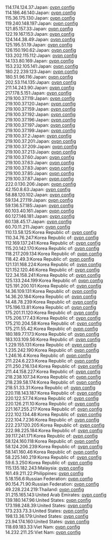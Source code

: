114.174.124.37:Japan: [ovpn config](vpn/114_174_124_37.ovpn)  
114.186.46.140:Japan: [ovpn config](vpn/114_186_46_140.ovpn)  
115.36.175.130:Japan: [ovpn config](vpn/115_36_175_130.ovpn)  
119.240.148.197:Japan: [ovpn config](vpn/119_240_148_197.ovpn)  
121.85.157.33:Japan: [ovpn config](vpn/121_85_157_33.ovpn)  
122.19.167.153:Japan: [ovpn config](vpn/122_19_167_153.ovpn)  
124.144.38.49:Japan: [ovpn config](vpn/124_144_38_49.ovpn)  
125.195.51.19:Japan: [ovpn config](vpn/125_195_51_19.ovpn)  
126.150.190.62:Japan: [ovpn config](vpn/126_150_190_62.ovpn)  
133.202.115.112:Japan: [ovpn config](vpn/133_202_115_112.ovpn)  
14.133.80.169:Japan: [ovpn config](vpn/14_133_80_169.ovpn)  
153.232.105.141:Japan: [ovpn config](vpn/153_232_105_141.ovpn)  
180.22.239.123:Japan: [ovpn config](vpn/180_22_239_123.ovpn)  
180.51.96.116:Japan: [ovpn config](vpn/180_51_96_116.ovpn)  
202.53.114.135:Japan: [ovpn config](vpn/202_53_114_135.ovpn)  
211.14.243.90:Japan: [ovpn config](vpn/211_14_243_90.ovpn)  
217.178.5.151:Japan: [ovpn config](vpn/217_178_5_151.ovpn)  
219.100.37.119:Japan: [ovpn config](vpn/219_100_37_119.ovpn)  
219.100.37.120:Japan: [ovpn config](vpn/219_100_37_120.ovpn)  
219.100.37.159:Japan: [ovpn config](vpn/219_100_37_159.ovpn)  
219.100.37.192:Japan: [ovpn config](vpn/219_100_37_192.ovpn)  
219.100.37.196:Japan: [ovpn config](vpn/219_100_37_196.ovpn)  
219.100.37.197:Japan: [ovpn config](vpn/219_100_37_197.ovpn)  
219.100.37.199:Japan: [ovpn config](vpn/219_100_37_199.ovpn)  
219.100.37.2:Japan: [ovpn config](vpn/219_100_37_2.ovpn)  
219.100.37.201:Japan: [ovpn config](vpn/219_100_37_201.ovpn)  
219.100.37.209:Japan: [ovpn config](vpn/219_100_37_209.ovpn)  
219.100.37.213:Japan: [ovpn config](vpn/219_100_37_213.ovpn)  
219.100.37.60:Japan: [ovpn config](vpn/219_100_37_60.ovpn)  
219.100.37.63:Japan: [ovpn config](vpn/219_100_37_63.ovpn)  
219.100.37.83:Japan: [ovpn config](vpn/219_100_37_83.ovpn)  
219.100.37.85:Japan: [ovpn config](vpn/219_100_37_85.ovpn)  
219.100.37.87:Japan: [ovpn config](vpn/219_100_37_87.ovpn)  
222.0.130.206:Japan: [ovpn config](vpn/222_0_130_206.ovpn)  
42.150.8.63:Japan: [ovpn config](vpn/42_150_8_63.ovpn)  
58.88.120.102:Japan: [ovpn config](vpn/58_88_120_102.ovpn)  
59.134.27.119:Japan: [ovpn config](vpn/59_134_27_119.ovpn)  
59.136.57.185:Japan: [ovpn config](vpn/59_136_57_185.ovpn)  
60.103.40.161:Japan: [ovpn config](vpn/60_103_40_161.ovpn)  
60.127.146.181:Japan: [ovpn config](vpn/60_127_146_181.ovpn)  
60.138.45.17:Japan: [ovpn config](vpn/60_138_45_17.ovpn)  
60.70.11.211:Japan: [ovpn config](vpn/60_70_11_211.ovpn)  
110.13.58.125:Korea Republic of: [ovpn config](vpn/110_13_58_125.ovpn)  
110.34.76.247:Korea Republic of: [ovpn config](vpn/110_34_76_247.ovpn)  
112.169.137.241:Korea Republic of: [ovpn config](vpn/112_169_137_241.ovpn)  
115.20.142.170:Korea Republic of: [ovpn config](vpn/115_20_142_170.ovpn)  
118.217.209.134:Korea Republic of: [ovpn config](vpn/118_217_209_134.ovpn)  
118.42.49.3:Korea Republic of: [ovpn config](vpn/118_42_49_3.ovpn)  
121.131.168.224:Korea Republic of: [ovpn config](vpn/121_131_168_224.ovpn)  
121.152.120.46:Korea Republic of: [ovpn config](vpn/121_152_120_46.ovpn)  
122.34.158.241:Korea Republic of: [ovpn config](vpn/122_34_158_241.ovpn)  
125.133.244.199:Korea Republic of: [ovpn config](vpn/125_133_244_199.ovpn)  
125.191.200.101:Korea Republic of: [ovpn config](vpn/125_191_200_101.ovpn)  
14.36.109.131:Korea Republic of: [ovpn config](vpn/14_36_109_131.ovpn)  
14.36.20.184:Korea Republic of: [ovpn config](vpn/14_36_20_184.ovpn)  
14.48.78.239:Korea Republic of: [ovpn config](vpn/14_48_78_239.ovpn)  
175.196.13.81:Korea Republic of: [ovpn config](vpn/175_196_13_81.ovpn)  
175.201.11.120:Korea Republic of: [ovpn config](vpn/175_201_11_120.ovpn)  
175.206.177.43:Korea Republic of: [ovpn config](vpn/175_206_177_43.ovpn)  
175.210.204.58:Korea Republic of: [ovpn config](vpn/175_210_204_58.ovpn)  
175.211.55.42:Korea Republic of: [ovpn config](vpn/175_211_55_42.ovpn)  
180.189.77.173:Korea Republic of: [ovpn config](vpn/180_189_77_173.ovpn)  
183.103.109.56:Korea Republic of: [ovpn config](vpn/183_103_109_56.ovpn)  
1.229.155.131:Korea Republic of: [ovpn config](vpn/1_229_155_131.ovpn)  
1.235.242.190:Korea Republic of: [ovpn config](vpn/1_235_242_190.ovpn)  
1.246.16.4:Korea Republic of: [ovpn config](vpn/1_246_16_4.ovpn)  
211.224.6.223:Korea Republic of: [ovpn config](vpn/211_224_6_223.ovpn)  
211.250.216.134:Korea Republic of: [ovpn config](vpn/211_250_216_134.ovpn)  
211.44.158.227:Korea Republic of: [ovpn config](vpn/211_44_158_227.ovpn)  
218.238.107.34:Korea Republic of: [ovpn config](vpn/218_238_107_34.ovpn)  
218.239.58.174:Korea Republic of: [ovpn config](vpn/218_239_58_174.ovpn)  
218.51.33.31:Korea Republic of: [ovpn config](vpn/218_51_33_31.ovpn)  
220.118.143.187:Korea Republic of: [ovpn config](vpn/220_118_143_187.ovpn)  
220.122.57.74:Korea Republic of: [ovpn config](vpn/220_122_57_74.ovpn)  
220.126.211.10:Korea Republic of: [ovpn config](vpn/220_126_211_10.ovpn)  
221.167.255.217:Korea Republic of: [ovpn config](vpn/221_167_255_217.ovpn)  
222.102.134.48:Korea Republic of: [ovpn config](vpn/222_102_134_48.ovpn)  
222.104.7.236:Korea Republic of: [ovpn config](vpn/222_104_7_236.ovpn)  
222.237.120.205:Korea Republic of: [ovpn config](vpn/222_237_120_205.ovpn)  
222.98.225.184:Korea Republic of: [ovpn config](vpn/222_98_225_184.ovpn)  
39.117.241.171:Korea Republic of: [ovpn config](vpn/39_117_241_171.ovpn)  
58.124.160.118:Korea Republic of: [ovpn config](vpn/58_124_160_118.ovpn)  
58.124.206.239:Korea Republic of: [ovpn config](vpn/58_124_206_239.ovpn)  
58.141.160.46:Korea Republic of: [ovpn config](vpn/58_141_160_46.ovpn)  
58.225.140.219:Korea Republic of: [ovpn config](vpn/58_225_140_219.ovpn)  
59.6.3.250:Korea Republic of: [ovpn config](vpn/59_6_3_250.ovpn)  
115.135.182.243:Malaysia: [ovpn config](vpn/115_135_182_243.ovpn)  
161.49.211.22:Philippines: [ovpn config](vpn/161_49_211_22.ovpn)  
5.18.156.6:Russian Federation: [ovpn config](vpn/5_18_156_6.ovpn)  
90.154.71.90:Russian Federation: [ovpn config](vpn/90_154_71_90.ovpn)  
49.228.224.219:Thailand: [ovpn config](vpn/49_228_224_219.ovpn)  
31.215.165.143:United Arab Emirates: [ovpn config](vpn/31_215_165_143.ovpn)  
139.180.147.96:United States: [ovpn config](vpn/139_180_147_96.ovpn)  
173.198.248.39:United States: [ovpn config](vpn/173_198_248_39.ovpn)  
173.233.73.3:United States: [ovpn config](vpn/173_233_73_3.ovpn)  
198.13.36.179:United States: [ovpn config](vpn/198_13_36_179.ovpn)  
23.94.174.160:United States: [ovpn config](vpn/23_94_174_160.ovpn)  
118.69.183.33:Viet Nam: [ovpn config](vpn/118_69_183_33.ovpn)  
14.232.211.25:Viet Nam: [ovpn config](vpn/14_232_211_25.ovpn)  
